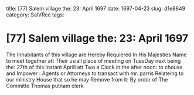 title: [77] Salem village the: 23: April 1697
date: 1697-04-23
slug: d1e8849
category: SalVRec
tags: 


<div markdown class="doc" id="d1e8849">


# [77] Salem village the: 23: April 1697

The Inhabitants of this village are Hereby Requiered In His Majesties Name to meet together att Their usiall place of meeting on TuesDay next being the: 27th of this Instant Aprill att Two a Clock in the after noon: to chouse and Impower : Agents or Attorneys to transact with mr. parris Relateing to our ministry House that so he may Remove from it: By ordor of The Committe  Thomas putnam clerk
</div>